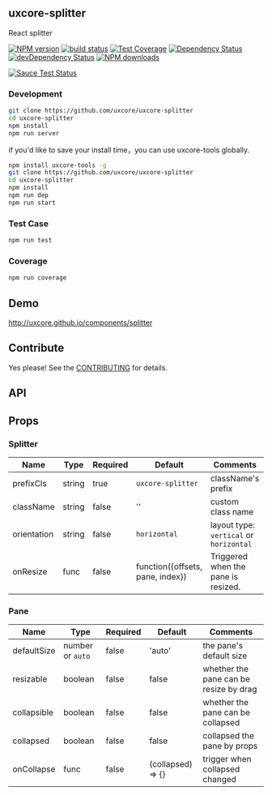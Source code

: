 ## uxcore-splitter

React splitter

[![NPM version][npm-image]][npm-url]
[![build status][travis-image]][travis-url]
[![Test Coverage][coveralls-image]][coveralls-url]
[![Dependency Status][dep-image]][dep-url]
[![devDependency Status][devdep-image]][devdep-url] 
[![NPM downloads][downloads-image]][npm-url]

[![Sauce Test Status][sauce-image]][sauce-url]

[npm-image]: http://img.shields.io/npm/v/uxcore-splitter.svg?style=flat-square
[npm-url]: http://npmjs.org/package/uxcore-splitter
[travis-image]: https://img.shields.io/travis/uxcore/uxcore-splitter.svg?style=flat-square
[travis-url]: https://travis-ci.org/uxcore/uxcore-splitter
[coveralls-image]: https://img.shields.io/coveralls/uxcore/uxcore-splitter.svg?style=flat-square
[coveralls-url]: https://coveralls.io/r/uxcore/uxcore-splitter?branch=master
[dep-image]: http://img.shields.io/david/uxcore/uxcore-splitter.svg?style=flat-square
[dep-url]: https://david-dm.org/uxcore/uxcore-splitter
[devdep-image]: http://img.shields.io/david/dev/uxcore/uxcore-splitter.svg?style=flat-square
[devdep-url]: https://david-dm.org/uxcore/uxcore-splitter#info=devDependencies
[downloads-image]: https://img.shields.io/npm/dm/uxcore-splitter.svg
[sauce-image]: https://saucelabs.com/browser-matrix/uxcore-splitter.svg
[sauce-url]: https://saucelabs.com/u/uxcore-splitter


### Development

```sh
git clone https://github.com/uxcore/uxcore-splitter
cd uxcore-splitter
npm install
npm run server
```

if you'd like to save your install time，you can use uxcore-tools globally.

```sh
npm install uxcore-tools -g
git clone https://github.com/uxcore/uxcore-splitter
cd uxcore-splitter
npm install
npm run dep
npm run start
```

### Test Case

```sh
npm run test
```

### Coverage

```sh
npm run coverage
```

## Demo

http://uxcore.github.io/components/splitter

## Contribute

Yes please! See the [CONTRIBUTING](https://github.com/uxcore/uxcore/blob/master/CONTRIBUTING.md) for details.

## API

## Props

### Splitter

| Name | Type | Required | Default | Comments |
|---|---|---|---|---|
|prefixCls|string|true|`uxcore-splitter`|className's prefix|
|className|string|false|''|custom class name|
|orientation|string|false|`horizontal`|layout type: `vertical` or `horizontal`|
|onResize|func|false|function({offsets, pane, index})|Triggered when the pane is resized.|

### Pane

| Name | Type | Required | Default | Comments |
|---|---|---|---|---|
|defaultSize|number or `auto`|false|'auto'|the pane's default size|
|resizable|boolean|false|false|whether the pane can be resize by drag|
|collapsible|boolean|false|false|whether the pane can be collapsed|
|collapsed|boolean|false|false|collapsed the pane by props|
|onCollapse|func|false|(collapsed) => {}|trigger when collapsed changed|

